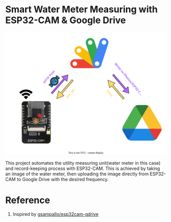 # Smart Water Meter Measuring with ESP32-CAM & Google Drive

<p align="center">
    <a href="assets/esp32-cam.drawio.svg">
        <img src="assets/esp32-cam.drawio.svg" width = 700/ height=auto>
    </a>
</p>

This project automates the utility measuring unit(water meter in this case) and record-keeping process with ESP32-CAM. This is achieved by taking an image of the water meter, then uploading the image directly from ESP32-CAM to Google Drive with the desired frequency.

# Reference
1. Inspired by [gsampallo/esp32cam-gdrive](https://github.com/gsampallo/esp32cam-gdrive)
